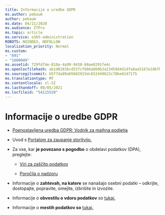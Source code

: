 ```yaml
---
title: Informacije o uredbe GDPR
ms.author: pebaum
author: pebaum
ms.date: 04/21/2020
ms.audience: ITPro
ms.topic: article
ms.service: o365-administration
ROBOTS: NOINDEX, NOFOLLOW
localization_priority: Normal
ms.custom:
- "891"
- "1600049"
ms.assetid: 729fdf4e-810a-4a99-9438-60ae8291fe4c
ms.openlocfilehash: ab1d8283bcd537cf666dd60b3a23459d4d1dfa8aa5167e2d6fb2a9b779b4b3e1
ms.sourcegitcommit: b5f7da89a650d2915dc652449623c78be6247175
ms.translationtype: MT
ms.contentlocale: sl-SI
ms.lasthandoff: 08/05/2021
ms.locfileid: "54115520"
---
```

# <a name="information-about-gdpr"></a>Informacije o uredbe GDPR

- [Poenostavljena uredba GDPR: Vodnik za majhna podjetja](/microsoft-365/admin/security-and-compliance/gdpr-compliance)

- Uvod s [Portalom za zaupanje storitvijo.](https://servicetrust.microsoft.com/ViewPage/GDPRGetStarted)

- Za vse, kar **je povezano s pogodbo** o obdelavi podatkov (DPA), preglejte:

  - [Viri za zaščito podatkov](https://servicetrust.microsoft.com/ViewPage/TrustDocuments)

  - [Poročila o nadzoru](https://servicetrust.microsoft.com/ViewPage/MSComplianceGuide)

- Informacije o **zahtevah, na katere** se nanašajo osebni podatki – odkrijte, dostopajte, popravite, omejite, izbrišite in izvozite. [](/microsoft-365/compliance/gdpr-dsr-office365)

- Informacije o **obvestilu o vdoru podatkov** so [tukaj.](https://servicetrust.microsoft.com/ViewPage/GDPRBreach)

- Informacije o **mestih podatkov so** [tukaj.](https://products.office.com/where-is-your-data-located?ms.officeurl=datamaps&amp;geo=All#All)
